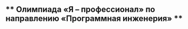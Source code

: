 ## <p class="center" id="title1" > ** Олимпиада «Я – профессионал» по направлению «Программная инженерия»  **</p>
